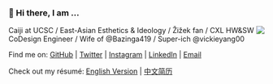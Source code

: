 ### 👋 Hi there, I am ...

<img align="right" src="https://github-readme-stats.vercel.app/api?username=victoryang00&show_icons=true&icon_color=0366d6&bg_color=ffffff&hide_title=true" />

Caiji at UCSC / East-Asian Esthetics & Ideology / Žižek fan / CXL HW&SW CoDesign Engineer / Wife of @Bazinga419 / Super-ich @vickieyang00

Find me on: [GitHub](https://github.com/victoryang00) | [Twitter](https://twitter.com/yyw2000) | [Instagram](https://www.instagram.com/yiwei454/) | [LinkedIn](https://www.linkedin.com/in/yiwei-yang-56b920166/) | [Email](mailto:yangyw@shanghaitech.edu.cn)

Check out my résumé: [English Version](http://asplos.dev/) | [中文简历](http://asplos.dev/CN.html)
